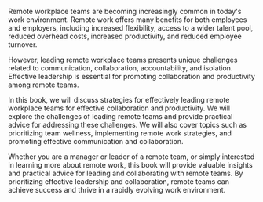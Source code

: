 
Remote workplace teams are becoming increasingly common in today's work environment. Remote work offers many benefits for both employees and employers, including increased flexibility, access to a wider talent pool, reduced overhead costs, increased productivity, and reduced employee turnover.

However, leading remote workplace teams presents unique challenges related to communication, collaboration, accountability, and isolation. Effective leadership is essential for promoting collaboration and productivity among remote teams.

In this book, we will discuss strategies for effectively leading remote workplace teams for effective collaboration and productivity. We will explore the challenges of leading remote teams and provide practical advice for addressing these challenges. We will also cover topics such as prioritizing team wellness, implementing remote work strategies, and promoting effective communication and collaboration.

Whether you are a manager or leader of a remote team, or simply interested in learning more about remote work, this book will provide valuable insights and practical advice for leading and collaborating with remote teams. By prioritizing effective leadership and collaboration, remote teams can achieve success and thrive in a rapidly evolving work environment.
